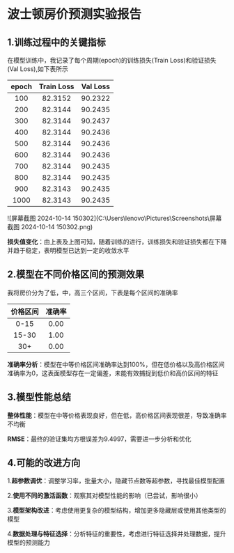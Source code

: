 # 波士顿房价预测实验报告
## 1.训练过程中的关键指标
在模型训练中，我记录了每个周期(epoch)的训练损失(Train Loss)和验证损失(Val Loss),如下表所示  

| epoch | Train Loss | Val Loss |
| :---: | :--------: | :------: |
|  100  |  82.3152   | 90.2322  |
|  200  |  82.3144   | 90.2435  |
|  300  |  82.3144   | 90.2437  |
|  400  |  82.3144   | 90.2436  |
|  500  |  82.3144   | 90.2436  |
|  600  |  82.3144   | 90.2436  |
|  700  |  82.3144   | 90.2435  |
|  800  |  82.3144   | 90.2435  |
|  900  |  82.3143   | 90.2435  |
| 1000  |  82.3143   | 90.2435  |

![屏幕截图 2024-10-14 150302](C:\Users\lenovo\Pictures\Screenshots\屏幕截图 2024-10-14 150302.png)

**损失值变化**：由上表及上图可知，随着训练的进行，训练损失和验证损失都在下降并趋于稳定，表明模型已达到一定的收敛水平

## 2.模型在不同价格区间的预测效果

我将房价分为了低，中，高三个区间，下表是每个区间的准确率

| 价格区间 | 准确率 |
| :------: | :----: |
|   0-15   |  0.00  |
|  15-30   |  1.00  |
|   30+    |  0.00  |

**准确率分析**：模型在中等价格区间准确率达到100%，但在低价格以及高价格区间准确率为0，这表面模型存在一定偏差，未能有效捕捉到低价和高价区间的特征

## 3.模型性能总结

**整体性能**：模型在中等价格表现良好，但在低，高价格区间表现很差，导致准确率不均衡

**RMSE**：最终的验证集均方根误差为9.4997，需要进一步分析和优化

## 4.可能的改进方向

1.**超参数调优**：调整学习率，批量大小，隐藏节点数等超参数，寻找最佳模型配置

2.**使用不同的激活函数**：观察其对模型性能的影响（已尝试，影响很小）

3.**模型架构改进**：考虑使用更复杂的模型结构，增加更多隐藏层或使用其他类型的模型

4.**数据处理与特征选择**：分析特征的重要性，考虑进行特征选择并处理数据，提升模型的预测能力